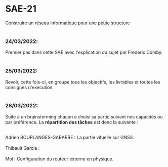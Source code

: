 # SAE-21
Construire un réseau informatique pour une petite structure</br></br>

### 24/03/2022:
Premier pas dans cette SAE avec l'explication du sujet par Frederic Comby. </br></br>

### 25/03/2022:
Revoir, cette fois-ci, en groupe tous les objectifs, les livrables et toutes les consignes d'exécution.</br></br>

### 28/03/2022:
Suite à un brainstorming chacun à choisi sa partie suivant nos capacités ou par préférence. La **répartition des tâches** est donc la suivante : </br></br>

Adrien BOURLANGES-GABARRE : La partie vituelle sur GNS3.</br></br>
Thibault Garcia :</br></br>
Moi : Configuration du routeur externe en physique.</br></br>
